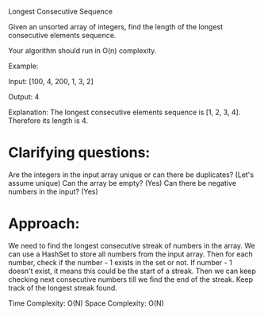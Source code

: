 Longest Consecutive Sequence

Given an unsorted array of integers, find the length of the longest consecutive elements sequence.

Your algorithm should run in O(n) complexity.

Example:

Input: [100, 4, 200, 1, 3, 2]

Output: 4

Explanation: The longest consecutive elements sequence is [1, 2, 3, 4]. Therefore its length is 4.


# Clarifying questions:
Are the integers in the input array unique or can there be duplicates? (Let's assume unique)
Can the array be empty? (Yes)
Can there be negative numbers in the input? (Yes)

# Approach:

We need to find the longest consecutive streak of numbers in the array.
We can use a HashSet to store all numbers from the input array.
Then for each number, check if the number - 1 exists in the set or not.
If number - 1 doesn't exist, it means this could be the start of a streak.
Then we can keep checking next consecutive numbers till we find the end of the streak.
Keep track of the longest streak found.

Time Complexity: O(N) 
Space Complexity: O(N)